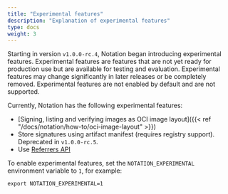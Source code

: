 ```yaml
---
title: "Experimental features"
description: "Explanation of experimental features"
type: docs
weight: 3
---
```


Starting in version `v1.0.0-rc.4`, Notation began introducing experimental features. Experimental features are features that are not yet ready for production use but are available for testing and evaluation. Experimental features may change significantly in later releases or be completely removed. Experimental features are not enabled by default and are not supported.

Currently, Notation has the following experimental features:

- [Signing, listing and verifying images as OCI image layout]({{< ref "/docs/notation/how-to/oci-image-layout" >}})
- Store signatures using artifact manifest (requires registry support). Deprecated in `v1.0.0-rc.5`.
- Use [Referrers API](https://github.com/opencontainers/distribution-spec/blob/v1.1.0-rc2/spec.md#enabling-the-referrers-api)

To enable experimental features, set the `NOTATION_EXPERIMENTAL` environment variable to `1`, for example:

```console
export NOTATION_EXPERIMENTAL=1
```